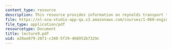 ```yaml
---
content_type: resource
description: This resource provides information on reynolds transport theorem.
file: https://ol-ocw-studio-app-qa.s3.amazonaws.com/courses/1-060-engineering-mechanics-ii-spring-2006/a20ae07928f1c3405f29468952b7329c_lecture9.pdf
file_type: application/pdf
resourcetype: Document
title: lecture9.pdf
uid: a20ae079-28f1-c340-5f29-468952b7329c
---
```

